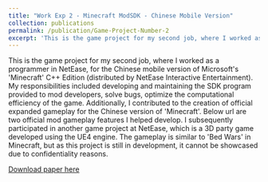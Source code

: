 ```yaml
---
title: "Work Exp 2 - Minecraft ModSDK - Chinese Mobile Version"
collection: publications
permalink: /publication/Game-Project-Number-2
excerpt: 'This is the game project for my second job, where I worked as a programmer in NetEase, for the Chinese mobile version of Microsoft's 'Minecraft' C++ Edition (distributed by NetEase Interactive Entertainment).'
---
```

  This is the game project for my second job, where I worked as a programmer in NetEase, for the Chinese mobile version of Microsoft's 'Minecraft' C++ Edition (distributed by NetEase Interactive Entertainment).
  My responsibilities included developing and maintaining the SDK program provided to mod developers, solve bugs, optimize the computational efficiency of the game. Additionally, I contributed to the creation of official expanded gameplay for the Chinese version of 'Minecraft'. Below url are two official mod gameplay features I helped develop.
  I subsequently participated in another game project at NetEase, which is a 3D party game developed using the UE4 engine. The gameplay is similar to 'Bed Wars' in Minecraft, but as this project is still in development, it cannot be showcased due to confidentiality reasons.

[Download paper here](https://youtu.be/5zfgWXZQZko)
